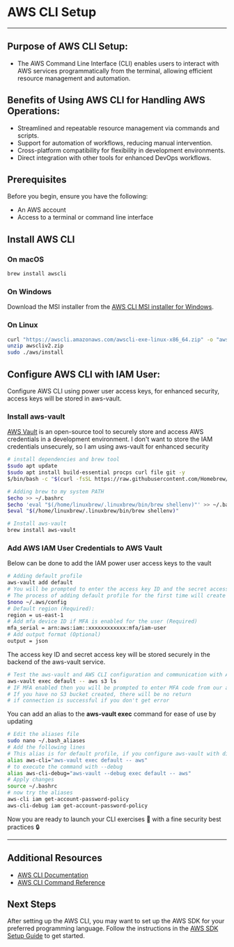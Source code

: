 # AWS CLI Setup
---

## Purpose of AWS CLI Setup:
- The AWS Command Line Interface (CLI) enables users to interact with AWS services programmatically from the terminal, allowing efficient resource management and automation.

## Benefits of Using AWS CLI for Handling AWS Operations:
- Streamlined and repeatable resource management via commands and scripts.
- Support for automation of workflows, reducing manual intervention.
- Cross-platform compatibility for flexibility in development environments.
- Direct integration with other tools for enhanced DevOps workflows.

## Prerequisites

Before you begin, ensure you have the following:

- An AWS account
- Access to a terminal or command line interface

## Install AWS CLI

### On macOS

```sh
brew install awscli
```

### On Windows

Download the MSI installer from the [AWS CLI MSI installer for Windows](https://aws.amazon.com/cli/).

### On Linux

```sh
curl "https://awscli.amazonaws.com/awscli-exe-linux-x86_64.zip" -o "awscliv2.zip"
unzip awscliv2.zip
sudo ./aws/install
```

## Configure AWS CLI with IAM User:
Configure AWS CLI using power user access keys, for enhanced security, access keys will be stored in aws-vault.

### Install aws-vault
[AWS Vault](https://github.com/99designs/aws-vault) is an open-source tool to securely store and access AWS credentials in a development environment.
I don't want to store the IAM credentials unsecurely, so I am using aws-vault for enhanced security

```bash
# install dependencies and brew tool
$sudo apt update
$sudo apt install build-essential procps curl file git -y
$/bin/bash -c "$(curl -fsSL https://raw.githubusercontent.com/Homebrew/install/HEAD/install.sh)"

# Adding brew to my system PATH
$echo >> ~/.bashrc
$echo 'eval "$(/home/linuxbrew/.linuxbrew/bin/brew shellenv)"' >> ~/.bashrc
$eval "$(/home/linuxbrew/.linuxbrew/bin/brew shellenv)"

# Install aws-vault
brew install aws-vault
```

### Add AWS IAM User Credentials to AWS Vault
Below can be done to add the IAM power user access keys to the vault

```bash
# Adding default profile
aws-vault add default
# You will be prompted to enter the access key ID and the secret access key for the IAM user that you want to use to connect to AWS services and resources
# The process of adding default profile for the first time will create a config file under ~/.aws directory, edit the file to add few more details
$nono ~/.aws/config
# Default region (Required):
region = us-east-1
# Add mfa device ID if MFA is enabled for the user (Required)
mfa_serial = arn:aws:iam::xxxxxxxxxxxx:mfa/iam-user
# Add output format (Optional)
output = json
```
The access key ID and secret access key will be stored securely in the backend of the aws-vault service.

```bash
# Test the aws-vault and AWS CLI configuration and communication with AWS account
aws-vault exec default -- aws s3 ls
# IF MFA enabled then you will be prompted to enter MFA code from our assigned device
# If you have no S3 bucket created, there will be no return
# if connection is successful if you don't get error
```
You can add an alias to the **aws-vault exec** command for ease of use by updating 

```bash
# Edit the aliases file
sudo nano ~/.bash_aliases
# Add the following lines
# This alias is for default profile, if you configure aws-vault with different profile name, then use that nameinstead of default
alias aws-cli="aws-vault exec default -- aws"
# to execute the command with --debug
alias aws-cli-debug="aws-vault --debug exec default -- aws"
# Apply changes
source ~/.bashrc
# now try the aliases
aws-cli iam get-account-password-policy
aws-cli-debug iam get-account-password-policy
```

Now you are ready to launch your CLI exercises 🚀 with a fine security best practices 🔒

---
## Additional Resources

- [AWS CLI Documentation](https://docs.aws.amazon.com/cli/latest/userguide/cli-configure-quickstart.html)
- [AWS CLI Command Reference](https://docs.aws.amazon.com/cli/latest/reference/)

## Next Steps

After setting up the AWS CLI, you may want to set up the AWS SDK for your preferred programming language. Follow the instructions in the [AWS SDK Setup Guide](./03-aws-sdk-setup.md) to get started.